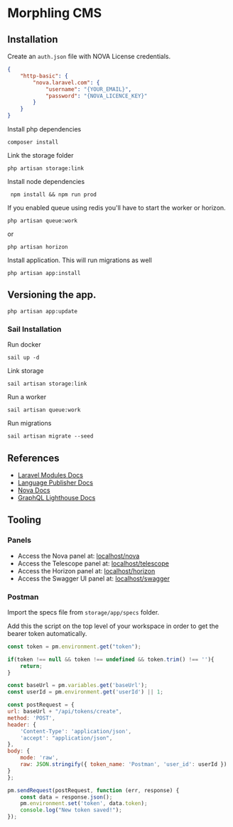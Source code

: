 # Morphling CMS

## Installation

Create an `auth.json` file with NOVA License credentials.

```json
{
    "http-basic": {
        "nova.laravel.com": {
            "username": "{YOUR_EMAIL}",
            "password": "{NOVA_LICENCE_KEY}"
        }
    }
}
```

Install php dependencies

```shell
composer install
```

Link the storage folder

```shell
php artisan storage:link
```

Install node dependencies

```shell
 npm install && npm run prod
```

If you enabled queue using redis you'll have to start the worker or horizon.

```shell
php artisan queue:work
```

or

```shell
php artisan horizon
```

Install application. This will run migrations as well

```shell
php artisan app:install
```

## Versioning the app.

```shell
php artisan app:update
```

### Sail Installation

Run docker

```shell
sail up -d
```

Link storage

```shell
sail artisan storage:link
```

Run a worker

```shell
sail artisan queue:work
```

Run migrations

```shell
sail artisan migrate --seed
```


## References
- [Laravel Modules Docs](https://github.com/nWidart/laravel-modules)
- [Language Publisher Docs](https://publisher.laravel-lang.com/using/)
- [Nova Docs](https://nova.laravel.com/docs/4.0/installation.html)
- [GraphQL Lighthouse Docs](https://lighthouse-php.com/5/getting-started/installation.html)

## Tooling

### Panels

- Access the Nova panel at: [localhost/nova](http://localhost/nova)
- Access the Telescope panel at: [localhost/telescope](http://localhost/telescope)
- Access the Horizon panel at: [localhost/horizon](http://localhost/horizon)
- Access the Swagger UI panel at: [localhost/swagger](http://localhost/swagger)


### Postman
Import the specs file from `storage/app/specs` folder.


Add this the script on the top level of your workspace in order to get the bearer token automatically.

```javascript
const token = pm.environment.get("token");

if(token !== null && token !== undefined && token.trim() !== ''){
    return;
}

const baseUrl = pm.variables.get('baseUrl');
const userId = pm.environment.get('userId') || 1;

const postRequest = {
url: baseUrl + "/api/tokens/create",
method: 'POST',
header: {
    'Content-Type': 'application/json',
    'accept': "application/json",
},
body: {
    mode: 'raw',
    raw: JSON.stringify({ token_name: 'Postman', 'user_id': userId })
}
};

pm.sendRequest(postRequest, function (err, response) {
    const data = response.json();
    pm.environment.set('token', data.token);
    console.log("New token saved!");
});
```
